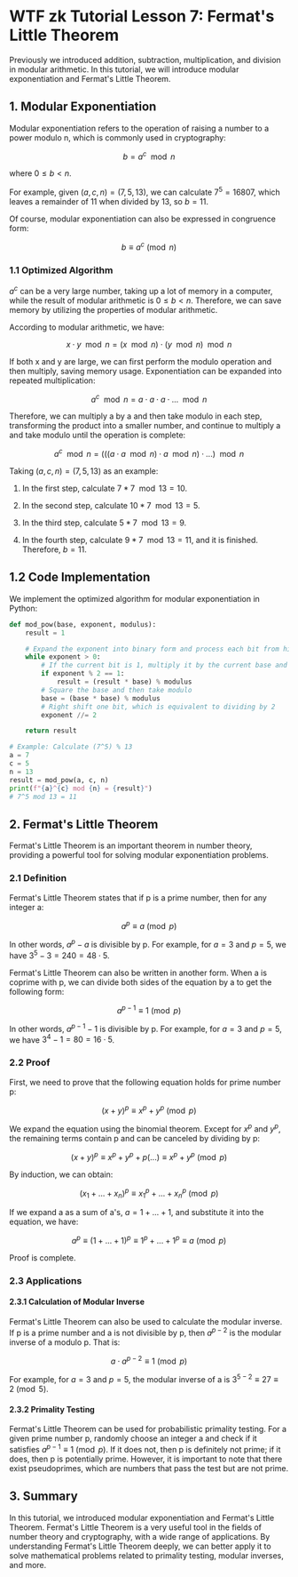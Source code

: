 # WTF zk Tutorial Lesson 7: Fermat's Little Theorem

Previously we introduced addition, subtraction, multiplication, and division in modular arithmetic. In this tutorial, we will introduce modular exponentiation and Fermat's Little Theorem.

## 1. Modular Exponentiation

Modular exponentiation refers to the operation of raising a number to a power modulo n, which is commonly used in cryptography:

$$
b = a^c \mod{n}
$$

where $0 \leq b < n$.

For example, given $(a, c, n) = (7, 5, 13)$, we can calculate $7^5=16807$, which leaves a remainder of 11 when divided by 13, so $b = 11$.

Of course, modular exponentiation can also be expressed in congruence form:

$$
b \equiv a^c \pmod{n}
$$

### 1.1 Optimized Algorithm

$a^c$ can be a very large number, taking up a lot of memory in a computer, while the result of modular arithmetic is $0 \leq b < n$. Therefore, we can save memory by utilizing the properties of modular arithmetic.

According to modular arithmetic, we have:

$$
x \cdot y \mod{n} = (x \mod{n}) \cdot (y \mod{n}) \mod{n}
$$

If both x and y are large, we can first perform the modulo operation and then multiply, saving memory usage. Exponentiation can be expanded into repeated multiplication:

$$
a^c \mod{n} = a \cdot a \cdot a \cdot ... \mod{n}
$$

Therefore, we can multiply a by a and then take modulo in each step, transforming the product into a smaller number, and continue to multiply a and take modulo until the operation is complete:

$$
a^c \mod{n} = (((a \cdot a \mod{n}) \cdot a \mod{n}) \cdot ... )\mod{n}
$$

Taking $(a, c, n) = (7, 5, 13)$ as an example:

1. In the first step, calculate $7 * 7 \mod{13} = 10$.

2. In the second step, calculate $10 * 7 \mod{13} = 5$.

3. In the third step, calculate $5 * 7 \mod{13} = 9$.

4. In the fourth step, calculate $9 * 7 \mod{13} = 11$, and it is finished. Therefore, $b = 11$.

## 1.2 Code Implementation

We implement the optimized algorithm for modular exponentiation in Python:

```python
def mod_pow(base, exponent, modulus):
    result = 1

    # Expand the exponent into binary form and process each bit from highest to lowest
    while exponent > 0:
        # If the current bit is 1, multiply it by the current base and then take modulo
        if exponent % 2 == 1:
            result = (result * base) % modulus
        # Square the base and then take modulo
        base = (base * base) % modulus
        # Right shift one bit, which is equivalent to dividing by 2
        exponent //= 2

    return result

# Example: Calculate (7^5) % 13
a = 7
c = 5
n = 13
result = mod_pow(a, c, n)
print(f"{a}^{c} mod {n} = {result}")
# 7^5 mod 13 = 11
```

## 2. Fermat's Little Theorem

Fermat's Little Theorem is an important theorem in number theory, providing a powerful tool for solving modular exponentiation problems.

### 2.1 Definition

Fermat's Little Theorem states that if p is a prime number, then for any integer a:

$$
a^{p} \equiv a \pmod{p}
$$

In other words, $a^p -a$ is divisible by p. For example, for $a = 3$ and $p = 5$, we have $3^5 - 3 = 240 = 48 \cdot 5$.

Fermat's Little Theorem can also be written in another form. When a is coprime with p, we can divide both sides of the equation by a to get the following form:

$$
a^{p-1} \equiv 1 \pmod{p}
$$

In other words, $a^{p-1} -1$ is divisible by p. For example, for $a = 3$ and $p = 5$, we have $3^4 -1 = 80 = 16 \cdot 5$.

### 2.2 Proof

First, we need to prove that the following equation holds for prime number p:

$$
(x+y)^p \equiv x^p +y^p \pmod{p}
$$

We expand the equation using the binomial theorem. Except for $x^p$ and $y^p$, the remaining terms contain p and can be canceled by dividing by p:

$$
(x+y)^p \equiv  x^p +y^p + p(...) \equiv x^p +y^p \pmod{p}
$$

By induction, we can obtain:

$$
(x_1 + ... + x_n)^p \equiv x_1^p + ... + x_n^p \pmod{p}
$$

If we expand a as a sum of a's, $a = 1+ ... +1$, and substitute it into the equation, we have:

$$
a^p \equiv (1 + ... + 1)^p \equiv 1^p + ... + 1^p \equiv a \pmod{p}
$$

Proof is complete.

### 2.3 Applications

#### 2.3.1 Calculation of Modular Inverse

Fermat's Little Theorem can also be used to calculate the modular inverse. If p is a prime number and a is not divisible by p, then $a^{p-2}$ is the modular inverse of a modulo p. That is:

$$
a \cdot a^{p-2} \equiv 1 \pmod{p}
$$

For example, for $a = 3$ and $p = 5$, the modular inverse of a is $3^{5-2} \equiv 27 \equiv 2 \pmod{5}$.

#### 2.3.2 Primality Testing

Fermat's Little Theorem can be used for probabilistic primality testing. For a given prime number p, randomly choose an integer a and check if it satisfies $a^{p-1} \equiv 1 \pmod{p}$. If it does not, then p is definitely not prime; if it does, then p is potentially prime. However, it is important to note that there exist pseudoprimes, which are numbers that pass the test but are not prime.

## 3. Summary

In this tutorial, we introduced modular exponentiation and Fermat's Little Theorem. Fermat's Little Theorem is a very useful tool in the fields of number theory and cryptography, with a wide range of applications. By understanding Fermat's Little Theorem deeply, we can better apply it to solve mathematical problems related to primality testing, modular inverses, and more.
